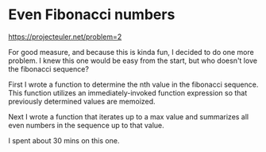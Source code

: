 # Even Fibonacci numbers
https://projecteuler.net/problem=2

For good measure, and because this is kinda fun, I decided to do one more problem.  I knew this one would be easy from the start, but who doesn't love the fibonacci sequence?

First I wrote a function to determine the nth value in the fibonacci sequence.  This function utilizes an  immediately-invoked function expression so that previously determined values are memoized.

Next I wrote a function that iterates up to a max value and summarizes all even numbers in the sequence up to that value.

I spent about 30 mins on this one.
